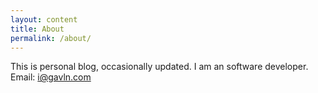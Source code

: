 ```yaml
---
layout: content
title: About
permalink: /about/
---
```

This is personal blog, occasionally updated. I am an software developer. Email: i@gavln.com